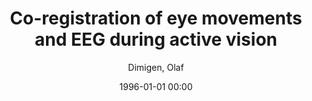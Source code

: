 ---
layout: post
title: Co-registration of eye movements and EEG during active vision

date: 1996-01-01 00:00
author: Dimigen, Olaf
tags: ["eeg","active vision","fixation-related potentials","m"]
year: 2014
---